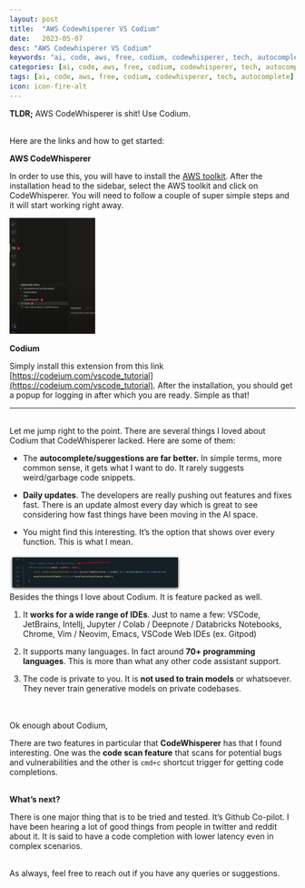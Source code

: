 ```yaml
---
layout: post
title:  "AWS Codewhisperer VS Codium"
date:   2023-05-07
desc: "AWS Codewhisperer VS Codium"
keywords: "ai, code, aws, free, codium, codewhisperer, tech, autocomplete"
categories: [ai, code, aws, free, codium, codewhisperer, tech, autocomplete]
tags: [ai, code, aws, free, codium, codewhisperer, tech, autocomplete]
icon: icon-fire-alt
---
```


**TLDR;** AWS CodeWhisperer is shit! Use Codium.

<br>
Here are the links and how to get started:

**AWS CodeWhisperer**
    
In order to use this, you will have to install the [AWS toolkit](https://marketplace.visualstudio.com/items?itemName=AmazonWebServices.aws-toolkit-vscode). After the installation head to the sidebar, select the AWS toolkit and click on CodeWhisperer. You will need to follow a couple of super simple steps and it will start working right away.

<img src="/static/assets/img/blog/codevcode/cw1.png" width="30%">
    
<br>

**Codium**
    
Simply install this extension from this link [https://codeium.com/vscode_tutorial](https://codeium.com/vscode_tutorial). After the installation, you should get a popup for logging in after which you are ready. Simple as that!
    
<hr>
<br>
Let me jump right to the point. There are several things I loved about Codium that CodeWhisperer lacked. Here are some of them:

- The **autocomplete/suggestions are far better.** In simple terms, more common sense, it gets what I want to do. It rarely suggests weird/garbage code snippets.

- **Daily updates**. The developers are really pushing out features and fixes fast. There is an update almost every day which is great to see considering how fast things have been moving in the AI space.

- You might find this interesting. It’s the option that shows over every function. This is what I mean.

<img src="/static/assets/img/blog/codevcode/codium1.png" width="60%">

<br>
Besides the things I love about Codium. It is feature packed as well.

1. It **works for a wide range of IDEs**. Just to name a few: VSCode, JetBrains, Intellj, Jupyter / Colab / Deepnote / Databricks Notebooks, Chrome, Vim / Neovim, Emacs, VSCode Web IDEs (ex. Gitpod)

2. It supports many languages. In fact around **70+ programming languages**. This is more than what any other code assistant support.

3. The code is private to you. It is **not used to train models** or whatsoever. They never train generative models on private codebases.

<br><br>
Ok enough about Codium,

There are two features in particular that **CodeWhisperer** has that I found interesting. One was the **code scan feature** that scans for potential bugs and vulnerabilities and the other is `cmd+c` shortcut trigger for getting code completions.
<br><br>

**What’s next?**

There is one major thing that is to be tried and tested. It’s Github Co-pilot. I have been hearing a lot of good things from people in twitter and reddit about it. It is said to have a code completion with lower latency even in complex scenarios. 

<br>
As always, feel free to reach out if you have any queries or suggestions.